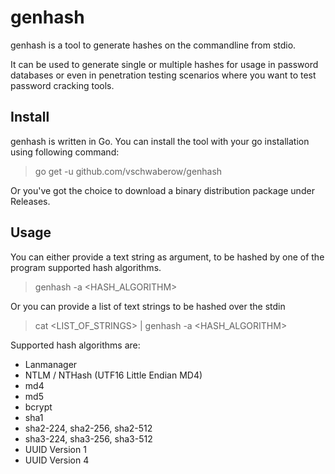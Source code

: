 # genhash

genhash is a tool to generate hashes on the commandline from stdio.

It can be used to generate single or multiple hashes for usage in password databases or even in penetration testing scenarios where you want to test password cracking tools.

## Install

genhash is written in Go. You can install the tool with your go installation using following command:

>
> go get -u github.com/vschwaberow/genhash
>

Or you've got the choice to download a binary distribution package under Releases.

## Usage

You can either provide a text string as argument, to be hashed by one of the program supported hash algorithms.

>
> genhash -a <HASH_ALGORITHM> <text string>
>

Or you can provide a list of text strings to be hashed over the stdin

>
> cat <LIST_OF_STRINGS> | genhash -a <HASH_ALGORITHM>
>

Supported hash algorithms are:

* Lanmanager
* NTLM / NTHash (UTF16 Little Endian MD4)
* md4
* md5 
* bcrypt
* sha1
* sha2-224, sha2-256, sha2-512
* sha3-224, sha3-256, sha3-512
* UUID Version 1
* UUID Version 4
